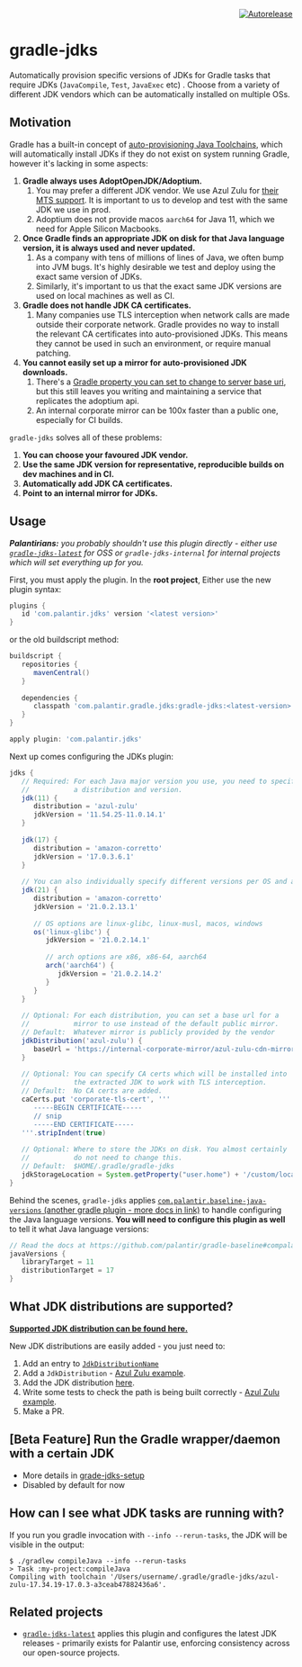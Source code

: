 <p align="right">
<a href="https://autorelease.general.dmz.palantir.tech/palantir/gradle-jdks"><img src="https://img.shields.io/badge/Perform%20an-Autorelease-success.svg" alt="Autorelease"></a>
</p>

# gradle-jdks

Automatically provision specific versions of JDKs for Gradle tasks that require JDKs (`JavaCompile`, `Test`, `JavaExec` etc) . Choose from a variety of different JDK vendors which can be automatically installed on multiple OSs.

## Motivation

Gradle has a built-in concept of [auto-provisioning Java Toolchains](https://docs.gradle.org/current/userguide/toolchains.html#sec:provisioning), which will automatically install JDKs if they do not exist on system running Gradle, however it's lacking in some aspects:

1. **Gradle always uses AdoptOpenJDK/Adoptium.**
   1. You may prefer a different JDK vendor. We use Azul Zulu for [their MTS support](https://www.azul.com/products/azul-support-roadmap/). It is important to us to develop and test with the same JDK we use in prod. 
   2. Adoptium does not provide macos `aarch64` for Java 11, which we need for Apple Silicon Macbooks.
2. **Once Gradle finds an appropriate JDK on disk for that Java language version, it is always used and never updated.**
   1. As a company with tens of millions of lines of Java, we often bump into JVM bugs. It's highly desirable we test and deploy using the exact same version of JDKs.
   2. Similarly, it's important to us that the exact same JDK versions are used on local machines as well as CI.
3. **Gradle does not handle JDK CA certificates.**
   1. Many companies use TLS interception when network calls are made outside their corporate network. Gradle provides no way to install the relevant CA certificates into auto-provisioned JDKs. This means they cannot be used in such an environment, or require manual patching.  
4. **You cannot easily set up a mirror for auto-provisioned JDK downloads.**
   1. There's a [Gradle property you can set to change to server base uri](https://docs.gradle.org/current/userguide/toolchains.html#sec:provisioning:~:text=org.gradle.jvm.toolchain.install.adoptopenjdk.baseUri), but this still leaves you writing and maintaining a service that replicates the adoptium api.
   2. An internal corporate mirror can be 100x faster than a public one, especially for CI builds.

`gradle-jdks` solves all of these problems:

1. **You can choose your favoured JDK vendor.**
2. **Use the same JDK version for representative, reproducible builds on dev machines and in CI.**
3. **Automatically add JDK CA certificates.**
4. **Point to an internal mirror for JDKs.**

## Usage

_**Palantirians:** you probably shouldn't use this plugin directly - either use [`gradle-jdks-latest`](https://github.com/palantir/gradle-jdks-latest) for OSS or `gradle-jdks-internal` for internal projects which will set everything up for you._

First, you must apply the plugin. In the **root project**, Either use the new plugin syntax:

```gradle
plugins {
   id 'com.palantir.jdks' version '<latest version>'
}
```

or the old buildscript method:

```gradle
buildscript {
   repositories {
      mavenCentral()
   }
   
   dependencies {
      classpath 'com.palantir.gradle.jdks:gradle-jdks:<latest-version>'
   }
}

apply plugin: 'com.palantir.jdks'
```

Next up comes configuring the JDKs plugin:

```gradle
jdks {
   // Required: For each Java major version you use, you need to specify
   //           a distribution and version.
   jdk(11) {
      distribution = 'azul-zulu'
      jdkVersion = '11.54.25-11.0.14.1'
   }
   
   jdk(17) {
      distribution = 'amazon-corretto'
      jdkVersion = '17.0.3.6.1'
   }
   
   // You can also individually specify different versions per OS and arch
   jdk(21) {
      distribution = 'amazon-corretto'
      jdkVersion = '21.0.2.13.1'
      
      // OS options are linux-glibc, linux-musl, macos, windows
      os('linux-glibc') {
         jdkVersion = '21.0.2.14.1'
       
         // arch options are x86, x86-64, aarch64
         arch('aarch64') {
            jdkVersion = '21.0.2.14.2'
         }     
      }
   }
   
   // Optional: For each distribution, you can set a base url for a
   //           mirror to use instead of the default public mirror.
   // Default:  Whatever mirror is publicly provided by the vendor
   jdkDistribution('azul-zulu') {
      baseUrl = 'https://internal-corporate-mirror/azul-zulu-cdn-mirror'
   }
   
   // Optional: You can specify CA certs which will be installed into
   //           the extracted JDK to work with TLS interception.
   // Default:  No CA certs are added.
   caCerts.put 'corporate-tls-cert', '''
      -----BEGIN CERTIFICATE-----
      // snip
      -----END CERTIFICATE-----
   '''.stripIndent(true)
   
   // Optional: Where to store the JDKs on disk. You almost certainly
   //           do not need to change this. 
   // Default:  $HOME/.gradle/gradle-jdks
   jdkStorageLocation = System.getProperty("user.home") + '/custom/location'
}
```

Behind the scenes, `gradle-jdks` applies [`com.palantir.baseline-java-versions` (another gradle plugin - more docs in link)](https://github.com/palantir/gradle-baseline#compalantirbaseline-java-versions) to handle configuring the Java language versions. **You will need to configure this plugin as well** to tell it what Java language versions:

```gradle
// Read the docs at https://github.com/palantir/gradle-baseline#compalantirbaseline-java-versions
javaVersions {
   libraryTarget = 11
   distributionTarget = 17
}
```

## What JDK distributions are supported?

[**Supported JDK distribution can be found here.**](https://github.com/palantir/gradle-jdks/blob/develop/gradle-jdks-distributions/src/main/java/com/palantir/gradle/jdks/JdkDistributionName.java#L26)

New JDK distributions are easily added - you just need to:
1. Add an entry to [`JdkDistributionName`](https://github.com/palantir/gradle-jdks/blob/develop/gradle-jdks-distributions/src/main/java/com/palantir/gradle/jdks/JdkDistributionName.java#L26)
2. Add a `JdkDistribution` - [Azul Zulu example](https://github.com/palantir/gradle-jdks/blob/develop/gradle-jdks/src/main/java/com/palantir/gradle/jdks/AzulZuluJdkDistribution.java).
3. Add the JDK distribution [here](https://github.com/palantir/gradle-jdks/blob/develop/gradle-jdks/src/main/java/com/palantir/gradle/jdks/JdkDistributions.java#L22).
4. Write some tests to check the path is being built correctly - [Azul Zulu example](https://github.com/palantir/gradle-jdks/blob/develop/gradle-jdks/src/test/groovy/com/palantir/gradle/jdks/AzulZuluJdkDistributionTest.java).
5. Make a PR.

## [Beta Feature] Run the Gradle wrapper/daemon with a certain JDK
   * More details in [grade-jdks-setup](gradle-jdks-setup/README.md)
   * Disabled by default for now

## How can I see what JDK tasks are running with?

If you run you gradle invocation with `--info --rerun-tasks`, the JDK will be visible in the output:

```
$ ./gradlew compileJava --info --rerun-tasks
> Task :my-project:compileJava
Compiling with toolchain '/Users/username/.gradle/gradle-jdks/azul-zulu-17.34.19-17.0.3-a3ceab47882436a6'.
```

## Related projects

* [`gradle-jdks-latest`](https://github.com/palantir/gradle-jdks-latest) applies this plugin and configures the latest JDK releases - primarily exists for Palantir use, enforcing consistency across our open-source projects.
